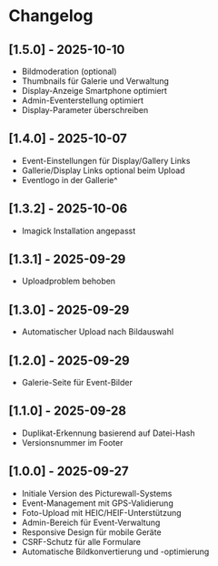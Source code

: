 # Changelog

## [1.5.0] - 2025-10-10

- Bildmoderation (optional)
- Thumbnails für Galerie und Verwaltung
- Display-Anzeige Smartphone optimiert
- Admin-Eventerstellung optimiert
- Display-Parameter überschreiben

## [1.4.0] - 2025-10-07

- Event-Einstellungen für Display/Gallery Links
- Gallerie/Display Links optional beim Upload
- Eventlogo in der Gallerie^

## [1.3.2] - 2025-10-06

- Imagick Installation angepasst

## [1.3.1] - 2025-09-29

- Uploadproblem behoben

## [1.3.0] - 2025-09-29

- Automatischer Upload nach Bildauswahl

## [1.2.0] - 2025-09-29

- Galerie-Seite für Event-Bilder

## [1.1.0] - 2025-09-28

- Duplikat-Erkennung basierend auf Datei-Hash
- Versionsnummer im Footer

## [1.0.0] - 2025-09-27

- Initiale Version des Picturewall-Systems
- Event-Management mit GPS-Validierung
- Foto-Upload mit HEIC/HEIF-Unterstützung
- Admin-Bereich für Event-Verwaltung
- Responsive Design für mobile Geräte
- CSRF-Schutz für alle Formulare
- Automatische Bildkonvertierung und -optimierung
